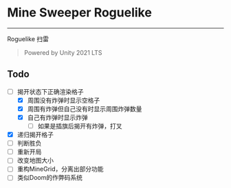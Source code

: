 ﻿# Mine Sweeper Roguelike

---

Roguelike 扫雷

> Powered by Unity 2021 LTS

## Todo

- [ ] 揭开状态下正确渲染格子
    - [x] 周围没有炸弹时显示空格子
    - [x] 周围有炸弹但自己没有时显示周围炸弹数量
    - [x] 自己有炸弹时显示炸弹
        - [ ] 如果是插旗后揭开有炸弹，打叉
- [x] 递归揭开格子
- [ ] 判断胜负
- [ ] 重新开局
- [ ] 改变地图大小
- [ ] 重构MineGrid，分离出部分功能
- [ ] 类似Doom的作弊码系统
